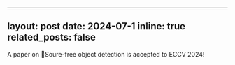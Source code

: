 
---
layout: post
date: 2024-07-1
inline: true
related_posts: false
---

A paper on Soure-free object detection is accepted to ECCV 2024!
